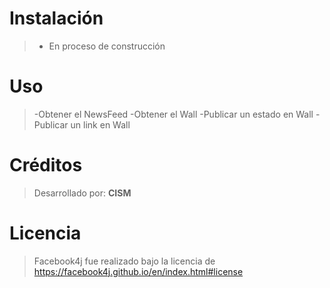 # Instalación
>  - En proceso de construcción

# Uso
> -Obtener el NewsFeed
> -Obtener el Wall
> -Publicar un estado en Wall
> -Publicar un link en Wall

# Créditos
> Desarrollado por:
> **CISM**
# Licencia
> Facebook4j fue realizado bajo la
> licencia de
> https://facebook4j.github.io/en/index.html#license
